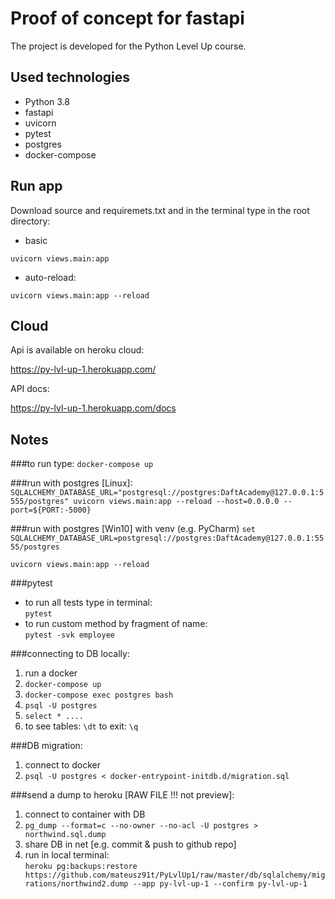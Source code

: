 # Proof of concept for fastapi
The project is developed for the Python Level Up course.

## Used technologies
* Python 3.8
* fastapi
* uvicorn
* pytest
* postgres
* docker-compose

## Run app

Download source and requiremets.txt and in the terminal type in the root directory:

* basic

`uvicorn views.main:app`

* auto-reload:

`uvicorn views.main:app --reload`

## Cloud

Api is available on heroku cloud:

https://py-lvl-up-1.herokuapp.com/

API docs:

https://py-lvl-up-1.herokuapp.com/docs

## Notes
###to run type:
`docker-compose up`

###run with postgres [Linux]:
`SQLALCHEMY_DATABASE_URL="postgresql://postgres:DaftAcademy@127.0.0.1:5555/postgres" uvicorn views.main:app --reload --host=0.0.0.0 --port=${PORT:-5000}`

###run with postgres [Win10] with venv (e.g. PyCharm)
`set SQLALCHEMY_DATABASE_URL=postgresql://postgres:DaftAcademy@127.0.0.1:5555/postgres`

`uvicorn views.main:app --reload`


###pytest

* to run all tests type in terminal:  
`pytest`
*  to run custom method by fragment of name:  
`pytest -svk employee`

###connecting to DB locally:
1) run a docker
2) `docker-compose up`
3) `docker-compose exec postgres bash`
3) `psql -U postgres`
5) `select * ....`
6) to see tables: `\dt`  to exit: `\q`

###DB migration:
1) connect to docker
2) `psql -U postgres < docker-entrypoint-initdb.d/migration.sql`

###send a dump to heroku [RAW FILE !!! not preview]:
1) connect to container with DB
2) `pg_dump --format=c --no-owner --no-acl -U postgres > northwind.sql.dump`
3) share DB in net [e.g. commit & push to github repo]
4) run in local terminal:  
   `heroku pg:backups:restore https://github.com/mateusz91t/PyLvlUp1/raw/master/db/sqlalchemy/migrations/northwind2.dump --app py-lvl-up-1 --confirm py-lvl-up-1`

